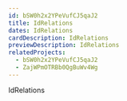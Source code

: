 ```yaml
---
id: bSW0h2x2YPeVufCJ5qaJ2
title: IdRelations
dates: IdRelations
cardDescription: IdRelations
previewDescription: IdRelations
relatedProjects:
  - bSW0h2x2YPeVufCJ5qaJ2
  - ZajWPmOTRBb0QgBuWv4Wg
---
```

IdRelations
